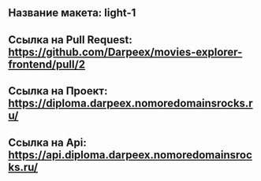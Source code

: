 ## Название макета: light-1

## Ссылка на Pull Request: https://github.com/Darpeex/movies-explorer-frontend/pull/2

## Ссылка на Проект: https://diploma.darpeex.nomoredomainsrocks.ru/

## Ссылка на Api: https://api.diploma.darpeex.nomoredomainsrocks.ru/